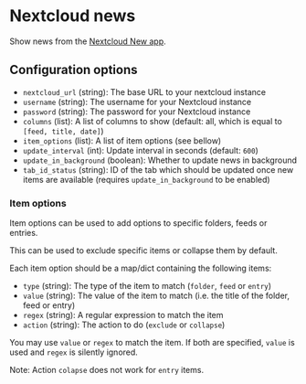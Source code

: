 # Nextcloud news

Show news from the [Nextcloud New app](https://apps.nextcloud.com/apps/news).

## Configuration options

* `nextcloud_url` (string): The base URL to your nextcloud instance
* `username` (string): The username for your Nextcloud instance
* `password` (string): The password for your Nextcloud instance
* `columns` (list): A list of columns to show (default: all, which is equal to `[feed, title, date]`)
* `item_options` (list): A list of item options (see bellow)
* `update_interval` (int): Update interval in seconds (default: `600`)
* `update_in_background` (boolean): Whether to update news in background
* `tab_id_status` (string): ID of the tab which should be updated once new items are available (requires `update_in_background` to be enabled)

### Item options

Item options can be used to add options to specific folders, feeds or entries.

This can be used to exclude specific items or collapse them by default.

Each item option should be a map/dict containing the following items:

* `type` (string): The type of the item to match (`folder`, `feed` or `entry`)
* `value` (string): The value of the item to match (i.e. the title of the folder, feed or entry)
* `regex` (string): A regular expression to match the item
* `action` (string): The action to do (`exclude` or `collapse`)

You may use `value` or `regex` to match the item. If both are specified, `value` is used and `regex` is silently ignored.

Note: Action `colapse` does not work for `entry` items.